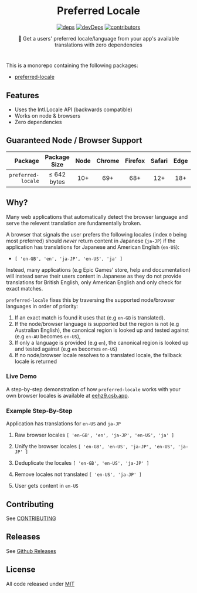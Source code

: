 <h1 align=center>Preferred Locale</h1>

<p align=center>
  <a href="https://david-dm.org/wopian/preferred-locale?path=packages/preferred-locale"><img alt=deps src="https://flat.badgen.net/david/dep/wopian/preferred-locale/packages/preferred-locale"></a>
  <a href="https://david-dm.org/wopian/preferred-locale?type=dev"><img alt=devDeps src=https://flat.badgen.net/david/dev/wopian/preferred-locale></a>
  <a href=https://github.com/wopian/preferred-locale/graphs/contributors><img alt=contributors src=https://flat.badgen.net/github/contributors/wopian/preferred-locale></a>
</p>

<p align=center>🎌 Get a users' preferred locale/language from your app's available translations with zero dependencies</p>

#

This is a monorepo containing the following packages:

- [preferred-locale]

## Features

- Uses the Intl.Locale API (backwards compatible)
- Works on node & browsers
- Zero dependencies

## Guaranteed Node / Browser Support

| Package            | Package<br>Size | Node | Chrome | Firefox | Safari | Edge |
| -----------------: | :-------------: | :--: | :----: | :-----: | :----: | :--: |
| `preferred-locale` | ≤ 642 bytes     | 10+  | 69+    | 68+     | 12+    | 18+  |

## Why?

Many web applications that automatically detect the browser language and serve the relevent translation are fundamentally broken.

A browser that signals the user prefers the following locales (index `0` being most preferred) should *never* return content in Japanese (`ja-JP`) if the application has translations for Japanese and American English (`en-US`):

- `[ 'en-GB', 'en', 'ja-JP', 'en-US', 'ja' ]`

Instead, many applications (e.g Epic Games' store, help and documentation) will instead serve their users content in Japanese as they do not provide translations for British English, only American English and only check for exact matches.

`preferred-locale` fixes this by traversing the supported node/browser languages in order of priority:

1. If an exact match is found it uses that (e.g `en-GB` is translated).
2. If the node/browser language is supported but the region is not (e.g Australian English), the canonical region is looked up and tested against (e.g `en-AU` becomes `en-US`),
3. If only a language is provided (e.g `en`), the canonical region is looked up and tested against (e.g `en` becomes `en-US`)
4. If no node/browser locale resolves to a translated locale, the fallback locale is returned

### Live Demo

A step-by-step demonstration of how `preferred-locale` works with your own browser locales is available at [eehz9.csb.app](https://eehz9.csb.app).

### Example Step-By-Step

Application has translations for `en-US` and `ja-JP`

1. Raw browser locales `[ 'en-GB', 'en', 'ja-JP', 'en-US', 'ja' ]`

2. Unify the browser locales `[ 'en-GB', 'en-US', 'ja-JP', 'en-US', 'ja-JP' ]`

3. Deduplicate the locales `[ 'en-GB', 'en-US', 'ja-JP' ]`

4. Remove locales not translated `[ 'en-US', 'ja-JP' ]`

5. User gets content in `en-US`

## Contributing

See [CONTRIBUTING]

## Releases

See [Github Releases]

## License

All code released under [MIT]

[preferred-locale]:https://github.com/wopian/preferred-locale/tree/master/packages/preferred-locale

[github releases]: https://github.com/wopian/preferred-locale/releases

[contributing]: https://github.com/wopian/preferred-locale/blob/master/CONTRIBUTING.md

[mit]: https://github.com/wopian/preferred-locale/blob/master/LICENSE.md
